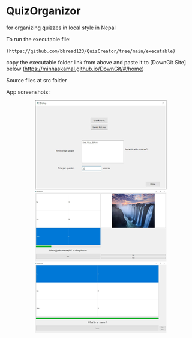 # QuizOrganizor 
for organizing quizzes in local style in Nepal

To run the executable file:
```
(https://github.com/bbread123/QuizCreator/tree/main/executable)
```
copy the executable folder link from above and paste it to [DownGit Site] below (https://minhaskamal.github.io/DownGit/#/home) 

Source files at src folder

App screenshots:
<p align="center">
  <img src="screenshots/quizfront.JPG" width="350" title="hover text">
  <img src="screenshots/quizWaterfall.JPG" width="350" alt="accessibility text">
  <img src="screenshots/quizBareQuestion.JPG" width="350" alt="accessibility text">
  
</p>

